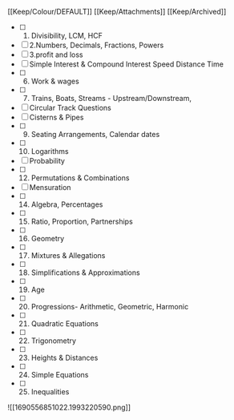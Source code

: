 [[Keep/Colour/DEFAULT]] [[Keep/Attachments]] [[Keep/Archived]] 

- [ ] 1. Divisibility, LCM, HCF
- [ ] 2.Numbers, Decimals, Fractions, Powers
- [ ] 3.profit and loss
- [ ] Simple Interest & Compound Interest Speed Distance Time
- [ ] 6. Work & wages
- [ ] 7. Trains, Boats, Streams - Upstream/Downstream,
- [ ] Circular Track Questions
- [ ] Cisterns & Pipes
- [ ] 9. Seating Arrangements, Calendar dates
- [ ] 10. Logarithms
- [ ] Probability
- [ ] 12. Permutations & Combinations
- [ ] Mensuration
- [ ] 14. Algebra, Percentages
- [ ] 15. Ratio, Proportion, Partnerships
- [ ] 16. Geometry
- [ ] 17. Mixtures & Allegations
- [ ] 18. Simplifications & Approximations
- [ ] 19. Age
- [ ] 20. Progressions- Arithmetic, Geometric, Harmonic
- [ ] 21. Quadratic Equations
- [ ] 22. Trigonometry
- [ ] 23. Heights & Distances
- [ ] 24. Simple Equations
- [ ] 25. Inequalities


![[1690556851022.1993220590.png]]